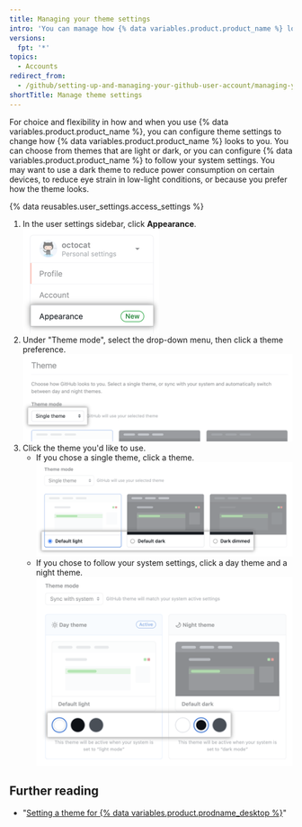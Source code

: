 ```yaml
---
title: Managing your theme settings
intro: 'You can manage how {% data variables.product.product_name %} looks to you by setting a theme preference that either follows your system settings or always uses a light or dark mode.'
versions:
  fpt: '*'
topics:
  - Accounts
redirect_from:
  - /github/setting-up-and-managing-your-github-user-account/managing-your-theme-settings
shortTitle: Manage theme settings
---
```

For choice and flexibility in how and when you use {% data variables.product.product_name %}, you can configure theme settings to change how {% data variables.product.product_name %} looks to you. You can choose from themes that are light or dark, or you can configure {% data variables.product.product_name %} to follow your system settings. You may want to use a dark theme to reduce power consumption on certain devices, to reduce eye strain in low-light conditions, or because you prefer how the theme looks.

{% data reusables.user_settings.access_settings %}
1. In the user settings sidebar, click **Appearance**.
    !["Appearance" tab in user settings sidebar](/assets/images/help/settings/appearance-tab.png)
1. Under "Theme mode", select the drop-down menu, then click a theme preference.
    ![Drop-down menu under "Theme mode" for selection of theme preference](/assets/images/help/settings/theme-mode-drop-down-menu.png)
1. Click the theme you'd like to use.
    - If you chose a single theme, click a theme.
      ![Radio buttons for the choice of a single theme](/assets/images/help/settings/theme-choose-a-single-theme.png)
    - If you chose to follow your system settings, click a day theme and a night theme.
      ![Buttons for the choice of a theme to sync with the system setting](/assets/images/help/settings/theme-choose-a-day-and-night-theme-to-sync.png)

## Further reading

- "[Setting a theme for {% data variables.product.prodname_desktop %}](/desktop/installing-and-configuring-github-desktop/setting-a-theme-for-github-desktop)"
